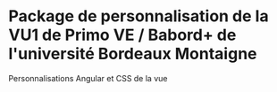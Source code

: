 # Package de personnalisation de la VU1 de Primo VE / Babord+ de l'université Bordeaux Montaigne
Personnalisations Angular et CSS de la vue
